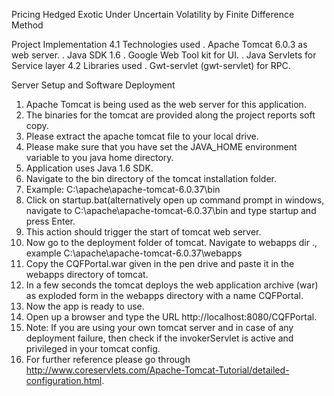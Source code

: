 Pricing Hedged Exotic Under Uncertain Volatility by Finite Difference Method


Project Implementation
4.1 Technologies used
 . Apache Tomcat 6.0.3 as web server.
 . Java SDK 1.6
 . Google Web Tool kit for UI.
 . Java Servlets for Service layer
4.2 Libraries used
 . Gwt-servlet (gwt-servlet) for RPC.



Server Setup and Software Deployment

1. Apache Tomcat is being used as the web server for this application.
2. The binaries for the tomcat are provided along the project reports soft copy.
3. Please extract the apache tomcat file to your local drive.
4. Please make sure that you have set the JAVA_HOME environment variable to you java home directory.
5. Application uses Java 1.6 SDK.
6. Navigate to the bin directory of the tomcat installation folder.
7. Example: C:\apache\apache-tomcat-6.0.37\bin
8. Click on startup.bat(alternatively open up command prompt in windows, navigate to C:\apache\apache-tomcat-6.0.37\bin and type startup and press Enter.
9. This action should trigger the start of tomcat web server.
10. Now go to the deployment folder of tomcat. Navigate to webapps dir ., example C:\apache\apache-tomcat-6.0.37\webapps
11. Copy the CQFPortal.war given in the pen drive and paste it in the webapps directory of tomcat.
12. In a few seconds the tomcat deploys the web application archive (war) as exploded form in the webapps directory with a name CQFPortal.
13. Now the app is ready to use.
14. Open up a browser and type the URL http://localhost:8080/CQFPortal.
15. Note: If you are using your own tomcat server and in case of any deployment failure, then check if the invokerServlet is active and privileged in your tomcat config.
16. For further reference please go through http://www.coreservlets.com/Apache-Tomcat-Tutorial/detailed-configuration.html.
